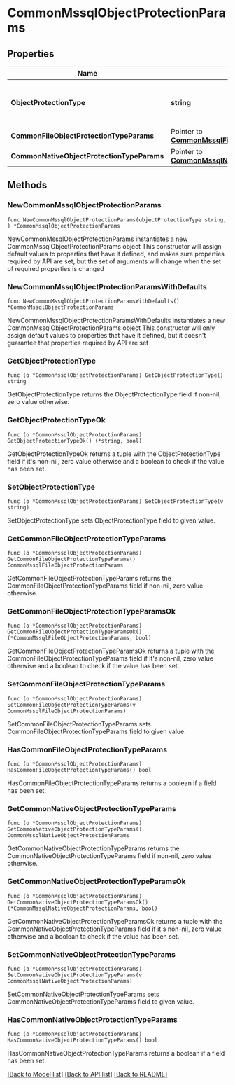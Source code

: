 # CommonMssqlObjectProtectionParams

## Properties

Name | Type | Description | Notes
------------ | ------------- | ------------- | -------------
**ObjectProtectionType** | **string** | Specifies the MSSQL Object Protection type. | 
**CommonFileObjectProtectionTypeParams** | Pointer to [**CommonMssqlFileObjectProtectionParams**](CommonMssqlFileObjectProtectionParams.md) |  | [optional] 
**CommonNativeObjectProtectionTypeParams** | Pointer to [**CommonMssqlNativeObjectProtectionParams**](CommonMssqlNativeObjectProtectionParams.md) |  | [optional] 

## Methods

### NewCommonMssqlObjectProtectionParams

`func NewCommonMssqlObjectProtectionParams(objectProtectionType string, ) *CommonMssqlObjectProtectionParams`

NewCommonMssqlObjectProtectionParams instantiates a new CommonMssqlObjectProtectionParams object
This constructor will assign default values to properties that have it defined,
and makes sure properties required by API are set, but the set of arguments
will change when the set of required properties is changed

### NewCommonMssqlObjectProtectionParamsWithDefaults

`func NewCommonMssqlObjectProtectionParamsWithDefaults() *CommonMssqlObjectProtectionParams`

NewCommonMssqlObjectProtectionParamsWithDefaults instantiates a new CommonMssqlObjectProtectionParams object
This constructor will only assign default values to properties that have it defined,
but it doesn't guarantee that properties required by API are set

### GetObjectProtectionType

`func (o *CommonMssqlObjectProtectionParams) GetObjectProtectionType() string`

GetObjectProtectionType returns the ObjectProtectionType field if non-nil, zero value otherwise.

### GetObjectProtectionTypeOk

`func (o *CommonMssqlObjectProtectionParams) GetObjectProtectionTypeOk() (*string, bool)`

GetObjectProtectionTypeOk returns a tuple with the ObjectProtectionType field if it's non-nil, zero value otherwise
and a boolean to check if the value has been set.

### SetObjectProtectionType

`func (o *CommonMssqlObjectProtectionParams) SetObjectProtectionType(v string)`

SetObjectProtectionType sets ObjectProtectionType field to given value.


### GetCommonFileObjectProtectionTypeParams

`func (o *CommonMssqlObjectProtectionParams) GetCommonFileObjectProtectionTypeParams() CommonMssqlFileObjectProtectionParams`

GetCommonFileObjectProtectionTypeParams returns the CommonFileObjectProtectionTypeParams field if non-nil, zero value otherwise.

### GetCommonFileObjectProtectionTypeParamsOk

`func (o *CommonMssqlObjectProtectionParams) GetCommonFileObjectProtectionTypeParamsOk() (*CommonMssqlFileObjectProtectionParams, bool)`

GetCommonFileObjectProtectionTypeParamsOk returns a tuple with the CommonFileObjectProtectionTypeParams field if it's non-nil, zero value otherwise
and a boolean to check if the value has been set.

### SetCommonFileObjectProtectionTypeParams

`func (o *CommonMssqlObjectProtectionParams) SetCommonFileObjectProtectionTypeParams(v CommonMssqlFileObjectProtectionParams)`

SetCommonFileObjectProtectionTypeParams sets CommonFileObjectProtectionTypeParams field to given value.

### HasCommonFileObjectProtectionTypeParams

`func (o *CommonMssqlObjectProtectionParams) HasCommonFileObjectProtectionTypeParams() bool`

HasCommonFileObjectProtectionTypeParams returns a boolean if a field has been set.

### GetCommonNativeObjectProtectionTypeParams

`func (o *CommonMssqlObjectProtectionParams) GetCommonNativeObjectProtectionTypeParams() CommonMssqlNativeObjectProtectionParams`

GetCommonNativeObjectProtectionTypeParams returns the CommonNativeObjectProtectionTypeParams field if non-nil, zero value otherwise.

### GetCommonNativeObjectProtectionTypeParamsOk

`func (o *CommonMssqlObjectProtectionParams) GetCommonNativeObjectProtectionTypeParamsOk() (*CommonMssqlNativeObjectProtectionParams, bool)`

GetCommonNativeObjectProtectionTypeParamsOk returns a tuple with the CommonNativeObjectProtectionTypeParams field if it's non-nil, zero value otherwise
and a boolean to check if the value has been set.

### SetCommonNativeObjectProtectionTypeParams

`func (o *CommonMssqlObjectProtectionParams) SetCommonNativeObjectProtectionTypeParams(v CommonMssqlNativeObjectProtectionParams)`

SetCommonNativeObjectProtectionTypeParams sets CommonNativeObjectProtectionTypeParams field to given value.

### HasCommonNativeObjectProtectionTypeParams

`func (o *CommonMssqlObjectProtectionParams) HasCommonNativeObjectProtectionTypeParams() bool`

HasCommonNativeObjectProtectionTypeParams returns a boolean if a field has been set.


[[Back to Model list]](../README.md#documentation-for-models) [[Back to API list]](../README.md#documentation-for-api-endpoints) [[Back to README]](../README.md)


